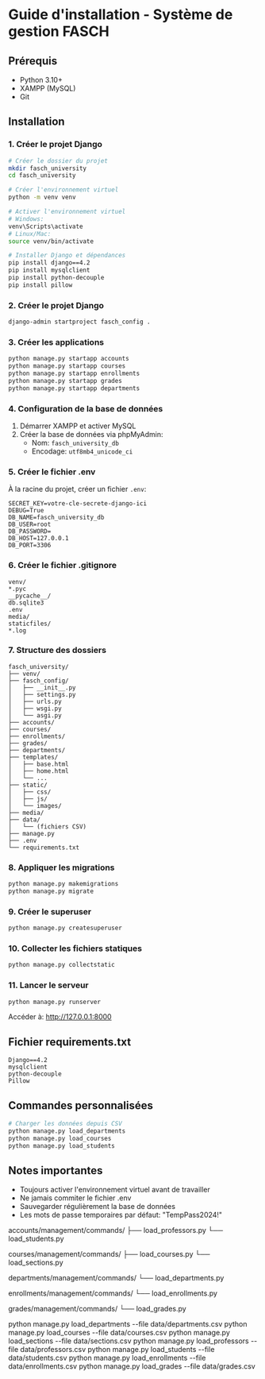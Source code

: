 # Guide d'installation - Système de gestion FASCH

## Prérequis

- Python 3.10+
- XAMPP (MySQL)
- Git

## Installation

### 1. Créer le projet Django

```bash
# Créer le dossier du projet
mkdir fasch_university
cd fasch_university

# Créer l'environnement virtuel
python -m venv venv

# Activer l'environnement virtuel
# Windows:
venv\Scripts\activate
# Linux/Mac:
source venv/bin/activate

# Installer Django et dépendances
pip install django==4.2
pip install mysqlclient
pip install python-decouple
pip install pillow
```

### 2. Créer le projet Django

```bash
django-admin startproject fasch_config .
```

### 3. Créer les applications

```bash
python manage.py startapp accounts
python manage.py startapp courses
python manage.py startapp enrollments
python manage.py startapp grades
python manage.py startapp departments
```

### 4. Configuration de la base de données

1. Démarrer XAMPP et activer MySQL
2. Créer la base de données via phpMyAdmin:
   - Nom: `fasch_university_db`
   - Encodage: `utf8mb4_unicode_ci`

### 5. Créer le fichier .env

À la racine du projet, créer un fichier `.env`:

```env
SECRET_KEY=votre-cle-secrete-django-ici
DEBUG=True
DB_NAME=fasch_university_db
DB_USER=root
DB_PASSWORD=
DB_HOST=127.0.0.1
DB_PORT=3306
```

### 6. Créer le fichier .gitignore

```
venv/
*.pyc
__pycache__/
db.sqlite3
.env
media/
staticfiles/
*.log
```

### 7. Structure des dossiers

```
fasch_university/
├── venv/
├── fasch_config/
│   ├── __init__.py
│   ├── settings.py
│   ├── urls.py
│   ├── wsgi.py
│   └── asgi.py
├── accounts/
├── courses/
├── enrollments/
├── grades/
├── departments/
├── templates/
│   ├── base.html
│   ├── home.html
│   └── ...
├── static/
│   ├── css/
│   ├── js/
│   └── images/
├── media/
├── data/
│   └── (fichiers CSV)
├── manage.py
├── .env
└── requirements.txt
```

### 8. Appliquer les migrations

```bash
python manage.py makemigrations
python manage.py migrate
```

### 9. Créer le superuser

```bash
python manage.py createsuperuser
```

### 10. Collecter les fichiers statiques

```bash
python manage.py collectstatic
```

### 11. Lancer le serveur

```bash
python manage.py runserver
```

Accéder à: http://127.0.0.1:8000

## Fichier requirements.txt

```
Django==4.2
mysqlclient
python-decouple
Pillow
```

## Commandes personnalisées

```bash
# Charger les données depuis CSV
python manage.py load_departments
python manage.py load_courses
python manage.py load_students
```

## Notes importantes

- Toujours activer l'environnement virtuel avant de travailler
- Ne jamais commiter le fichier .env
- Sauvegarder régulièrement la base de données
- Les mots de passe temporaires par défaut: "TempPass2024!"


accounts/management/commands/
├── load_professors.py
└── load_students.py

courses/management/commands/
├── load_courses.py
└── load_sections.py

departments/management/commands/
└── load_departments.py

enrollments/management/commands/
└── load_enrollments.py

grades/management/commands/
└── load_grades.py


python manage.py load_departments --file data/departments.csv
python manage.py load_courses --file data/courses.csv
python manage.py load_sections --file data/sections.csv
python manage.py load_professors --file data/professors.csv
python manage.py load_students --file data/students.csv
python manage.py load_enrollments --file data/enrollments.csv
python manage.py load_grades --file data/grades.csv
